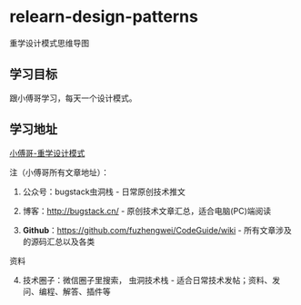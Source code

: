 # relearn-design-patterns
重学设计模式思维导图
## 学习目标
跟小傅哥学习，每天一个设计模式。

## 学习地址

[小傅哥-重学设计模式](https://bugstack.cn/itstack/itstack-demo-design.html)

注（小傅哥所有文章地址）：

1. 公众号：bugstack⾍洞栈 - ⽇常原创技术推⽂

2. 博客：http://bugstack.cn/ - 原创技术⽂章汇总，适合电脑(PC)端阅读

3. **Github**：https://github.com/fuzhengwei/CodeGuide/wiki - 所有⽂章涉及的源码汇总以及各类

资料

4. 技术圈⼦：微信圈⼦⾥搜索， ⾍洞技术栈 - 适合⽇常技术发帖；资料、发问、编程、解答、插件等